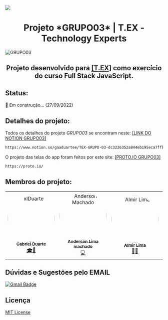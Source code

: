<img src="https://www.notion.so/image/https%3A%2F%2Fs3-us-west-2.amazonaws.com%2Fsecure.notion-static.com%2F91806f98-46cd-4589-a07c-41ebaa0706b6%2FBrown_Modern_Fashion_Newspaper_Tumblr_Banner.png?table=block&id=dc322635-2a84-4eb1-95ec-a7ffba60bfac&spaceId=81488860-4078-4ce8-aee6-0bf2abd9bd1b&width=2000&userId=ae4bb084-6077-4fb9-9d6e-ea4e6b51724b&cache=v2"/>

<h1 align="center">Projeto *GRUPO03* | T.EX - Technology Experts</h1>

![GRUPO03](LINK)

<h2 align="center"> Projeto desenvolvido para <a href="https://www.texperts.com.br/" target="_blank"/>[T.EX]</a> como exercício do curso Full Stack JavaScript.</h2>

## Status:
:wrench: Em construção... (27/09/2022)

## Detalhes do projeto:

Todos os detalhes do projeto *GRUPO03* se encontram neste: <a href="https://www.notion.so/gaaduartee/TEX-GRUPO-03-dc3226352a844eb195eca7ffba60bfac/" target="_blank"/>[LINK DO NOTION GRUPO03]</a> <br>
~~~html
https://www.notion.so/gaaduartee/TEX-GRUPO-03-dc3226352a844eb195eca7ffba60bfac
~~~
O projeto das telas do app foram feitos por este site: <a href="https://proto.io/" target="_blank"/>[PROTO.IO GRUPO03]</a>
~~~html
https://proto.io/
~~~

## Membros do projeto:
<table>
<tr>
<td align="center"><a href="https://github.com/xlDuarte"><img style="border-radius: 60%;" src="https://avatars.githubusercontent.com/u/90268230?v=4" width="150px;" alt="xlDuarte"/><br /><sub><b>Gabriel Duarte</b></sub></a><br /><a href="https://github.com/xlDuarte" title="Desenvolvedor FullStack, UI-UX Designer, Escritor, Advogado e tudo que for possível!">🎓🚀</a></td>

<td align="center"><a href="https://github.com/And3rsLMM/"><img style="border-radius: 60%;" src="https://avatars.githubusercontent.com/u/86325561?v=4" width="150px;" alt="Anderson Machado"/><br /><sub><b>Anderson Lima machado</b></sub></a><br /><a href="https://github.com/And3rsLMM" title="Desenvolvedor Fullstack">💻</a></td>
 
<td align="center"><a href="https://github.com/AlmirRLima"><img style="border-radius: 60%;" src="https://avatars.githubusercontent.com/u/114540396?v=4" width="150px;" alt="Almir Lima"/><br /><sub><b>Almir Lima</b></sub></a><br /><a href="https://github.com/AlmirRLima" title="Aluno TEX">👨‍🎓</a></td> 

<td align="center"><a href="https://github.com/fcervant"><img style="border-radius: 60%;" src="https://avatars.githubusercontent.com/u/21079643?v=4" width="150px;" alt="Fernando Cervantes"/><br /><sub><b>Fernando Cervantes</b></sub></a><br /><a href="https://github.com/fcervant" title="Aluno TEX">👨‍🎓</a></td>

<td align="center"><a href="https://github.com/Luizfe-nando"><img style="border-radius: 60%;" src="https://avatars.githubusercontent.com/u/104399352?v=4" width="150px;" alt="Luiz Fernando"/><br /><sub><b>Luiz Fernando</b></sub></a><br /><a href="https://github.com/Luizfe-nando" title="Aluno TEX">👨‍🎓</a></td>

<td align="center"><a href="https://github.com/andersoncostta"><img style="border-radius: 60%;" src="https://avatars.githubusercontent.com/u/112771711?v=4" width="150px;" alt="Anderson Costa"/><br /><sub><b>Anderson Costa</b></sub></a><br /><a href="https://github.com/andersoncostta" title="Aluno TEX">👨‍🎓</a></td>

<td align="center"><a href="https://github.com/FelipeSousa366"><img style="border-radius: 60%;" src="https://avatars.githubusercontent.com/u/101822599?v=4" width="150px;" alt="Felipe Sousa"/><br /><sub><b>Felipe Sousa</b></sub></a><br /><a href="https://github.com/FelipeSousa366" title="Aluno TEX">👨‍🎓</a></td>

<td align="center"><a href="https://github.com/ShirleySSouza"><img style="border-radius: 60%;" src="https://avatars.githubusercontent.com/u/106833667?v=4" width="150px;" alt="Shirley"/><br /><sub><b>Shirley Souza</b></sub></a><br /><a href="https://github.com/ShirleySSouza" title="Aluna TEX">👨‍🎓</a></td>
 
</tr>
</table>

## Dúvidas e Sugestões pelo EMAIL
[![Gmail Badge](https://img.shields.io/badge/-SACgrupo03@gmail.com-c14438?style=flat-square&logo=Gmail&logoColor=white&link=mailto:SACgrupo03@gmail.com)](mailto:SACgrupo03@gmail.com)

## Licença
[MIT License ](https://choosealicense.com/licenses/mit/)
